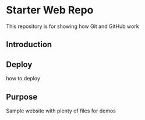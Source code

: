 # Starter Web Repo

This repository is for showing how Git and GitHub work

## Introduction

## Deploy
how to deploy

## Purpose

Sample website with plenty of files for demos